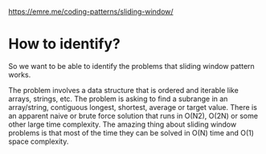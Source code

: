 https://emre.me/coding-patterns/sliding-window/

# How to identify?
So we want to be able to identify the problems that sliding window pattern works.

The problem involves a data structure that is ordered and iterable like arrays, strings, etc.
The problem is asking to find a subrange in an array/string, contiguous longest, shortest, average or target value.
There is an apparent naive or brute force solution that runs in O(N2), O(2N) or some other large time complexity.
The amazing thing about sliding window problems is that most of the time they can be solved in O(N) time and O(1) space complexity.